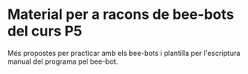 # Material per a racons de bee-bots del curs P5

Més propostes per practicar amb els bee-bots i plantilla per l'escriptura manual del programa pel bee-bot.
